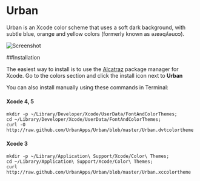 # Urban


Urban is an Xcode color scheme that uses a soft dark background, with subtle blue, orange and yellow colors (formerly known as ǝɹɐǝqʎǝuoɔ).

![Screenshot](https://raw.github.com/UrbanApps/Urban/master/Urban.png)


##Installation


The easiest way to install is to use the [Alcatraz](https://github.com/supermarin/Alcatraz) package manager for Xcode. Go to the colors section and click the install icon next to **Urban**

You can also install manually using these commands in Terminal:


#### Xcode 4, 5

    mkdir -p ~/Library/Developer/Xcode/UserData/FontAndColorThemes;
    cd ~/Library/Developer/Xcode/UserData/FontAndColorThemes;
    curl -O http://raw.github.com/UrbanApps/Urban/blob/master/Urban.dvtcolortheme
    

#### Xcode 3

    mkdir -p ~/Library/Application\ Support/Xcode/Color\ Themes;
    cd ~/Library/Application\ Support/Xcode/Color\ Themes;
    curl http://raw.github.com/UrbanApps/Urban/blob/master/Urban.xccolortheme
